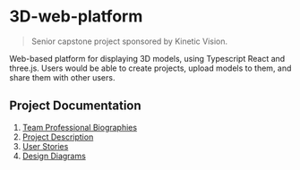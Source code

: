 # 3D-web-platform

> Senior capstone project sponsored by Kinetic Vision.

Web-based platform for displaying 3D models, using Typescript React and three.js. Users would be able to create projects, upload models to them, and share them with other users.

## Project Documentation

1. [Team Professional Biographies](documentation/Team-Biographies.md)
1. [Project Description](documentation/Project-Description.md)
1. [User Stories](User-Stories.md)
1. [Design Diagrams](design-diagrams/Design-Diagrams.md)
